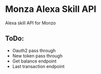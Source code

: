 # Monza Alexa Skill API

Alexa skill API for Monzo

## ToDo:
* Oauth2 pass through
* New token pass through
* Get balance endpoint
* Last transaction endpoint
